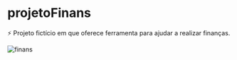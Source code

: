 # projetoFinans
:zap: Projeto fictício em que oferece ferramenta para ajudar a realizar finanças.

![finans](https://user-images.githubusercontent.com/62626014/121446615-4964ef00-c96a-11eb-81d4-be63f919111f.png)
